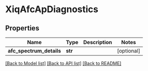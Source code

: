 # XiqAfcApDiagnostics

## Properties
Name | Type | Description | Notes
------------ | ------------- | ------------- | -------------
**afc_spectrum_details** | **str** |  | [optional] 

[[Back to Model list]](../README.md#documentation-for-models) [[Back to API list]](../README.md#documentation-for-api-endpoints) [[Back to README]](../README.md)


